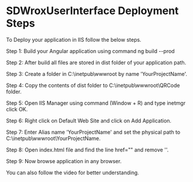 # SDWroxUserInterface Deployment Steps


To Deploy your application in IIS follow the below steps.

Step 1: Build your Angular application using command ng build --prod

Step 2: After build all files are stored in dist folder of your application path.

Step 3: Create a folder in C:\inetpub\wwwroot by name 'YourProjectName'.

Step 4: Copy the contents of dist folder to C:\inetpub\wwwroot\QRCode folder.

Step 5: Open IIS Manager using command (Window + R) and type inetmgr click OK.

Step 6: Right click on Default Web Site and click on Add Application.

Step 7: Enter Alias name 'YourProjectName' and set the physical path to C:\inetpub\wwwroot\YourProjectName.

Step 8: Open index.html file and find the line href="\" and remove '\'.

Step 9: Now browse application in any browser.

You can also follow the video for better understanding.
